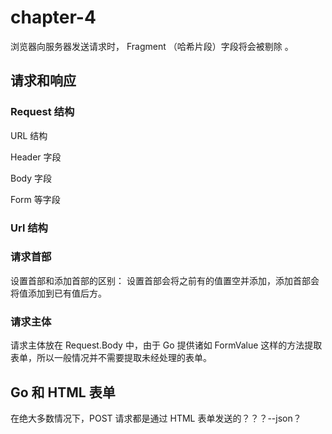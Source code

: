 # chapter-4 
浏览器向服务器发送请求时， Fragment （哈希片段）字段将会被剔除 。

## 请求和响应

### Request 结构

URL 结构

Header 字段

Body 字段

Form 等字段

### Url 结构

### 请求首部

设置首部和添加首部的区别： 设置首部会将之前有的值置空并添加，添加首部会将值添加到已有值后方。

### 请求主体

请求主体放在 Request.Body 中，由于 Go 提供诸如 FormValue 这样的方法提取表单，所以一般情况并不需要提取未经处理的表单。

## Go 和 HTML 表单

在绝大多数情况下，POST 请求都是通过 HTML 表单发送的？？？--json？
